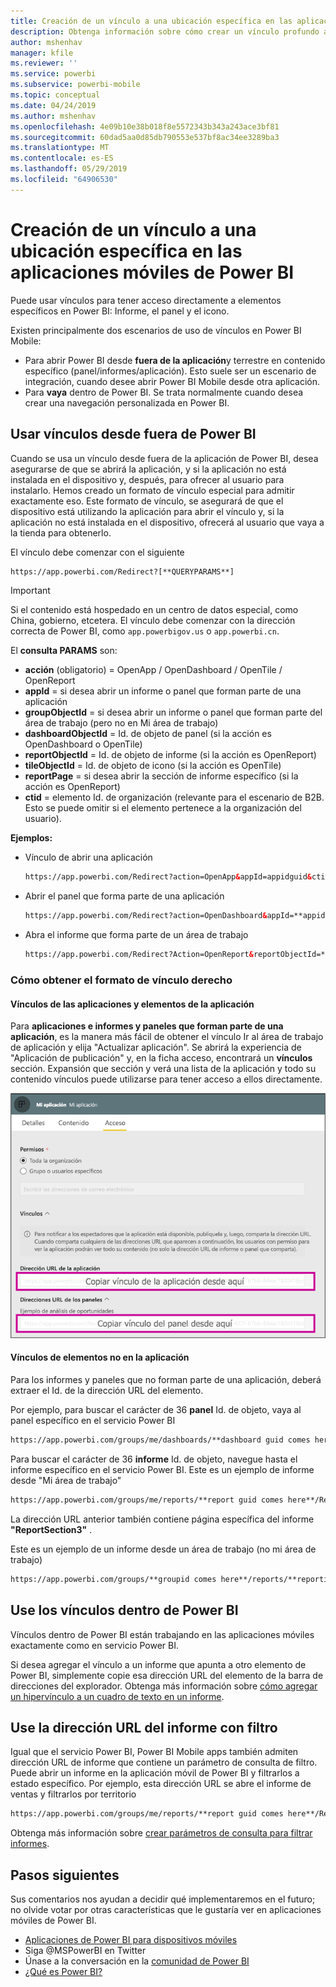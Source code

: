 ```yaml
---
title: Creación de un vínculo a una ubicación específica en las aplicaciones móviles de Power BI
description: Obtenga información sobre cómo crear un vínculo profundo a un panel, icono o informe específicos en la aplicación móvil de Power BI con un identificador uniforme de recursos (URI).
author: mshenhav
manager: kfile
ms.reviewer: ''
ms.service: powerbi
ms.subservice: powerbi-mobile
ms.topic: conceptual
ms.date: 04/24/2019
ms.author: mshenhav
ms.openlocfilehash: 4e09b10e38b018f8e5572343b343a243ace3bf81
ms.sourcegitcommit: 60dad5aa0d85db790553e537bf8ac34ee3289ba3
ms.translationtype: MT
ms.contentlocale: es-ES
ms.lasthandoff: 05/29/2019
ms.locfileid: "64906530"
---
```

# <a name="create-a-link-to-a-specific-location-in-the-power-bi-mobile-apps"></a>Creación de un vínculo a una ubicación específica en las aplicaciones móviles de Power BI
Puede usar vínculos para tener acceso directamente a elementos específicos en Power BI: Informe, el panel y el icono.

Existen principalmente dos escenarios de uso de vínculos en Power BI Mobile: 

* Para abrir Power BI desde **fuera de la aplicación**y terrestre en contenido específico (panel/informes/aplicación). Esto suele ser un escenario de integración, cuando desee abrir Power BI Mobile desde otra aplicación. 
* Para **vaya** dentro de Power BI. Se trata normalmente cuando desea crear una navegación personalizada en Power BI.


## <a name="use-links-from-outside-of-power-bi"></a>Usar vínculos desde fuera de Power BI
Cuando se usa un vínculo desde fuera de la aplicación de Power BI, desea asegurarse de que se abrirá la aplicación, y si la aplicación no está instalada en el dispositivo y, después, para ofrecer al usuario para instalarlo. Hemos creado un formato de vínculo especial para admitir exactamente eso. Este formato de vínculo, se asegurará de que el dispositivo está utilizando la aplicación para abrir el vínculo y, si la aplicación no está instalada en el dispositivo, ofrecerá al usuario que vaya a la tienda para obtenerlo.

El vínculo debe comenzar con el siguiente  
```html
https://app.powerbi.com/Redirect?[**QUERYPARAMS**]
```

> [!IMPORTANT]
> Si el contenido está hospedado en un centro de datos especial, como China, gobierno, etcetera. El vínculo debe comenzar con la dirección correcta de Power BI, como `app.powerbigov.us` o `app.powerbi.cn`.   
>


El **consulta PARAMS** son:
* **acción** (obligatorio) = OpenApp / OpenDashboard / OpenTile / OpenReport
* **appId** = si desea abrir un informe o panel que forman parte de una aplicación 
* **groupObjectId** = si desea abrir un informe o panel que forman parte del área de trabajo (pero no en Mi área de trabajo)
* **dashboardObjectId** = Id. de objeto de panel (si la acción es OpenDashboard o OpenTile)
* **reportObjectId** = Id. de objeto de informe (si la acción es OpenReport)
* **tileObjectId** = Id. de objeto de icono (si la acción es OpenTile)
* **reportPage** = si desea abrir la sección de informe específico (si la acción es OpenReport)
* **ctid** = elemento Id. de organización (relevante para el escenario de B2B. Esto se puede omitir si el elemento pertenece a la organización del usuario).

**Ejemplos:**

* Vínculo de abrir una aplicación 
  ```html
  https://app.powerbi.com/Redirect?action=OpenApp&appId=appidguid&ctid=organizationid
  ```

* Abrir el panel que forma parte de una aplicación 
  ```html
  https://app.powerbi.com/Redirect?action=OpenDashboard&appId=**appidguid**&dashboardObjectId=**dashboardidguid**&ctid=**organizationid**
  ```

* Abra el informe que forma parte de un área de trabajo
  ```html
  https://app.powerbi.com/Redirect?Action=OpenReport&reportObjectId=**reportidguid**&groupObjectId=**groupidguid**&reportPage=**ReportSectionName**
  ```

### <a name="how-to-get-the-right-link-format"></a>Cómo obtener el formato de vínculo derecho

#### <a name="links-of-apps-and-items-in-app"></a>Vínculos de las aplicaciones y elementos de la aplicación

Para **aplicaciones e informes y paneles que forman parte de una aplicación**, es la manera más fácil de obtener el vínculo Ir al área de trabajo de aplicación y elija "Actualizar aplicación". Se abrirá la experiencia de "Aplicación de publicación" y, en la ficha acceso, encontrará un **vínculos** sección. Expansión que sección y verá una lista de la aplicación y todo su contenido vínculos puede utilizarse para tener acceso a ellos directamente.

![Publicar los vínculos de aplicación de Power BI ](./media/mobile-apps-links/mobile-link-copy-app-links.png)

#### <a name="links-of-items-not-in-app"></a>Vínculos de elementos no en la aplicación 

Para los informes y paneles que no forman parte de una aplicación, deberá extraer el Id. de la dirección URL del elemento.

Por ejemplo, para buscar el carácter de 36 **panel** Id. de objeto, vaya al panel específico en el servicio Power BI 

```html
https://app.powerbi.com/groups/me/dashboards/**dashboard guid comes here**?ctid=**organization id comes here**`
```

Para buscar el carácter de 36 **informe** Id. de objeto, navegue hasta el informe específico en el servicio Power BI.
Este es un ejemplo de informe desde "Mi área de trabajo"

```html
https://app.powerbi.com/groups/me/reports/**report guid comes here**/ReportSection3?ctid=**organization id comes here**`
```
La dirección URL anterior también contiene página específica del informe **"ReportSection3"** .

Este es un ejemplo de un informe desde un área de trabajo (no mi área de trabajo)

```html
https://app.powerbi.com/groups/**groupid comes here**/reports/**reportid comes here**/ReportSection1?ctid=**organizationid comes here**
```

## <a name="use-links-inside-power-bi"></a>Use los vínculos dentro de Power BI

Vínculos dentro de Power BI están trabajando en las aplicaciones móviles exactamente como en servicio Power BI.

Si desea agregar el vínculo a un informe que apunta a otro elemento de Power BI, simplemente copie esa dirección URL del elemento de la barra de direcciones del explorador. Obtenga más información sobre [cómo agregar un hipervínculo a un cuadro de texto en un informe](https://docs.microsoft.com/power-bi/service-add-hyperlink-to-text-box).

## <a name="use-report-url-with-filter"></a>Use la dirección URL del informe con filtro
Igual que el servicio Power BI, Power BI Mobile apps también admiten dirección URL de informe que contiene un parámetro de consulta de filtro. Puede abrir un informe en la aplicación móvil de Power BI y filtrarlos a estado específico. Por ejemplo, esta dirección URL se abre el informe de ventas y filtrarlos por territorio

```html
https://app.powerbi.com/groups/me/reports/**report guid comes here**/ReportSection3?ctid=**organization id comes here**&filter=Store/Territory eq 'NC'
```

Obtenga más información sobre [crear parámetros de consulta para filtrar informes](https://docs.microsoft.com/power-bi/service-url-filters).

## <a name="next-steps"></a>Pasos siguientes
Sus comentarios nos ayudan a decidir qué implementaremos en el futuro; no olvide votar por otras características que le gustaría ver en aplicaciones móviles de Power BI. 

* [Aplicaciones de Power BI para dispositivos móviles](mobile-apps-for-mobile-devices.md)
* Siga @MSPowerBI en Twitter
* Únase a la conversación en la [comunidad de Power BI](http://community.powerbi.com/)
* [¿Qué es Power BI?](../../power-bi-overview.md)

